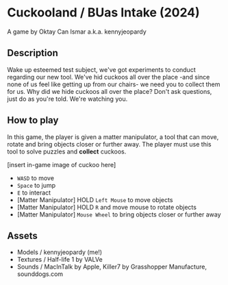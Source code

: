 # Cuckooland / BUas Intake (2024)

A game by Oktay Can Ismar a.k.a. kennyjeopardy

## Description

Wake up esteemed test subject, we've got experiments to conduct regarding our new tool. We've hid cuckoos all over the place -and since none of us feel like getting up from our chairs- we need you to collect them for us.
Why did we hide cuckoos all over the place? Don't ask questions, just do as you're told. We're watching you.

## How to play

In this game, the player is given a matter manipulator, a tool that can move, rotate and bring objects closer or further away. 
The player must use this tool to solve puzzles and **collect** cuckoos.

[insert in-game image of cuckoo here]

- `WASD` to move
- `Space` to jump
- `E` to interact
- [Matter Manipulator] HOLD `Left Mouse` to move objects
- [Matter Manipulator] HOLD `R` and move mouse to rotate objects
- [Matter Manipulator] `Mouse Wheel` to bring objects closer or further away

## Assets

- Models / kennyjeopardy (me!)
- Textures / Half-life 1 by VALVe
- Sounds / MacInTalk by Apple, Killer7 by Grasshopper Manufacture, sounddogs.com